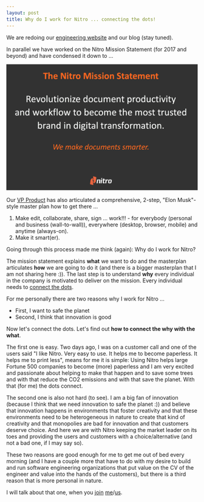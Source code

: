 ```yaml
---
layout: post
title: Why do I work for Nitro ... connecting the dots!
---
```

We are redoing our [engineering website](https://engineering.gonitro.com) and our blog (stay tuned).

In parallel we have worked on the Nitro Mission Statement (for 2017 and beyond) and have condensed it down to ...

![Nitro Mission Statement](/images/2016-11-11_mission/mission.png)

Our [VP Product](https://www.gonitro.com/about/team) has also articulated a comprehensive, 2-step, "Elon Musk"-style master plan how to get there ...

1. Make edit, collaborate, share, sign ... work!!! - for everybody (personal and business (wall-to-wall)), everywhere (desktop, browser, mobile) and anytime (always-on).
1. Make it smart(er).

Going through this process made me think (again): Why do I work for Nitro?

The mission statement explains **what** we want to do and the masterplan articulates **how** we are going to do it (and there is a bigger masterplan that I am not sharing here :)). The last step is to understand **why** every individual in the company is motivated to deliver on the mission. Every individual needs to [connect the dots]().

For me personally there are two reasons why I work for Nitro ...

* First, I want to safe the planet
* Second, I think that innovation is good

Now let's connect the dots. Let's find out **how to connect the why with the what**.

The first one is easy. Two days ago, I was on a customer call and one of the users said "I like Nitro. Very easy to use. It helps me to become paperless. It helps me to print less", means for me it is simple: Using Nitro helps large Fortune 500 companies to become (more) paperless and I am very excited and passionate about helping to make that happen and to save some trees and with that reduce the CO2 emissions and with that save the planet. With that (for me) the dots connect.

The second one is also not hard (to see). I am a big fan of innovation (because I think that we need innovation to safe the planet :)) and believe that innovation happens in environments that foster creativity and that these environments need to be heterogeneous in nature to create that kind of creativity and that monopolies are bad for innovation and that customers deserve choice. And here we are with Nitro keeping the market leader on its toes and providing the users and customers with a choice/alternative (and not a bad one, if I may say so).

These two reasons are good enough for me to get me out of bed every morning (and I have a couple more that have to do with my desire to build and run software engineering organizations that put value on the CV of the engineer and value into the hands of the customers), but there is a third reason that is more personal in nature.

I will talk about that one, when you [join](https://www.gonitro.com/about/jobs) [me](http://www.tritsch.org/about)/[us](https://engineering.gonitro.com).
